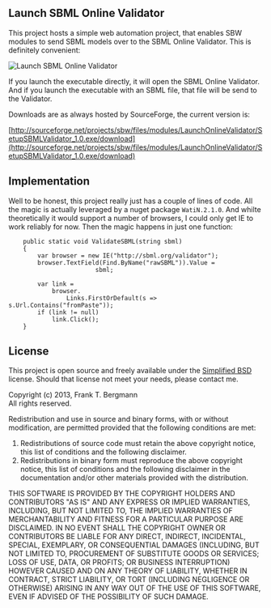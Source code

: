## Launch SBML Online Validator
This project hosts a simple web automation project, that enables SBW modules to send SBML models over to the SBML Online Validator. This is definitely convenient: 

![Launch SBML Online Validator](https://raw.github.com/fbergmann/LaunchOnlineValidator/master/images/LaunchOnlineValidator.png)

If you launch the executable directly, it will open the SBML Online Validator. And if you launch the executable with an SBML file, that file will be send to the Validator. 

Downloads are as always hosted by SourceForge, the current version is: 

[http://sourceforge.net/projects/sbw/files/modules/LaunchOnlineValidator/SetupSBMLValidator_1.0.exe/download](http://sourceforge.net/projects/sbw/files/modules/LaunchOnlineValidator/SetupSBMLValidator_1.0.exe/download)

## Implementation 
Well to be honest, this project really just has a couple of lines of code. All the magic is actually leveraged by a nuget package `WatiN.2.1.0`. And whilte theoretically it would support a number of browsers, I could only get IE to work reliably for now. Then the magic happens in just one function: 

        public static void ValidateSBML(string sbml)
        {
            var browser = new IE("http://sbml.org/validator");
            browser.TextField(Find.ByName("rawSBML")).Value =
                            sbml;

            var link = 
                browser.
                    Links.FirstOrDefault(s => s.Url.Contains("fromPaste"));
            if (link != null)
                link.Click();
        }

## License 
This project is open source and freely available under the [Simplified BSD](http://opensource.org/licenses/BSD-2-Clause) license. Should that license not meet your needs, please contact me. 

Copyright (c) 2013, Frank T. Bergmann  
All rights reserved.

Redistribution and use in source and binary forms, with or without
modification, are permitted provided that the following conditions are met: 

1. Redistributions of source code must retain the above copyright notice, this
   list of conditions and the following disclaimer. 
2. Redistributions in binary form must reproduce the above copyright notice,
   this list of conditions and the following disclaimer in the documentation
   and/or other materials provided with the distribution. 

THIS SOFTWARE IS PROVIDED BY THE COPYRIGHT HOLDERS AND CONTRIBUTORS "AS IS" AND
ANY EXPRESS OR IMPLIED WARRANTIES, INCLUDING, BUT NOT LIMITED TO, THE IMPLIED
WARRANTIES OF MERCHANTABILITY AND FITNESS FOR A PARTICULAR PURPOSE ARE
DISCLAIMED. IN NO EVENT SHALL THE COPYRIGHT OWNER OR CONTRIBUTORS BE LIABLE FOR
ANY DIRECT, INDIRECT, INCIDENTAL, SPECIAL, EXEMPLARY, OR CONSEQUENTIAL DAMAGES
(INCLUDING, BUT NOT LIMITED TO, PROCUREMENT OF SUBSTITUTE GOODS OR SERVICES;
LOSS OF USE, DATA, OR PROFITS; OR BUSINESS INTERRUPTION) HOWEVER CAUSED AND
ON ANY THEORY OF LIABILITY, WHETHER IN CONTRACT, STRICT LIABILITY, OR TORT
(INCLUDING NEGLIGENCE OR OTHERWISE) ARISING IN ANY WAY OUT OF THE USE OF THIS
SOFTWARE, EVEN IF ADVISED OF THE POSSIBILITY OF SUCH DAMAGE.